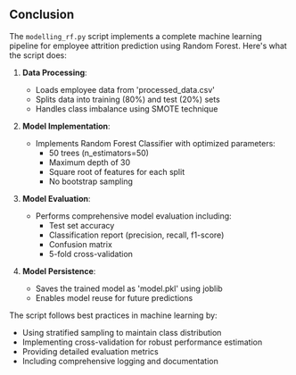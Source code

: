 ## Conclusion

The `modelling_rf.py` script implements a complete machine learning pipeline for employee attrition prediction using Random Forest. Here's what the script does:

1. **Data Processing**:
   - Loads employee data from 'processed_data.csv'
   - Splits data into training (80%) and test (20%) sets
   - Handles class imbalance using SMOTE technique

2. **Model Implementation**:
   - Implements Random Forest Classifier with optimized parameters:
     - 50 trees (n_estimators=50)
     - Maximum depth of 30
     - Square root of features for each split
     - No bootstrap sampling

3. **Model Evaluation**:
   - Performs comprehensive model evaluation including:
     - Test set accuracy
     - Classification report (precision, recall, f1-score)
     - Confusion matrix
     - 5-fold cross-validation

4. **Model Persistence**:
   - Saves the trained model as 'model.pkl' using joblib
   - Enables model reuse for future predictions

The script follows best practices in machine learning by:
- Using stratified sampling to maintain class distribution
- Implementing cross-validation for robust performance estimation
- Providing detailed evaluation metrics
- Including comprehensive logging and documentation
